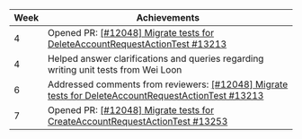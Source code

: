 | Week | Achievements                                                                                                                                             |
| ---- | -------------------------------------------------------------------------------------------------------------------------------------------------------- |
| 4    | Opened PR: [[#12048] Migrate tests for DeleteAccountRequestActionTest #13213](https://github.com/TEAMMATES/teammates/pull/13213)                         |
| 4    | Helped answer clarifications and queries regarding writing unit tests from Wei Loon                                                                      |
| 6    | Addressed comments from reviewers: [[#12048] Migrate tests for DeleteAccountRequestActionTest #13213](https://github.com/TEAMMATES/teammates/pull/13213) |
| 7    | Opened PR: [[#12048] Migrate tests for CreateAccountRequestActionTest #13253](https://github.com/TEAMMATES/teammates/pull/13253)                         |
